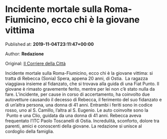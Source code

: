 
# Incidente mortale sulla Roma-Fiumicino, ecco chi è la giovane vittima

Published at: **2019-11-04T23:11:47+00:00**

Author: **Redazione**

Original: [Il Corriere della Città](https://www.ilcorrieredellacitta.com/ultime-notizie/incidente-mortale-sulla-roma-fiumicino-ecco-chi-e-la-giovane-vittima.html)

Incidente mortale sulla Roma-Fiumicino, ecco chi è la giovane vittima: si tratta di Rebecca (Sonia) Spera, appena 20 anni, di Ostia. 
La ragazza viaggiava insieme al fidanzato, che si trovava alla guida di una Fiat Punto. Il giovane è rimasto gravemente ferito, mentre per lei non c’è stato nulla da fare.
L’incidente, per cause in corso di accertamento, ha coinvolto due autovetture causando il decesso di Rebecca, il ferimento del suo fidanzato e di un’altra persona, una donna di 41 anni. Entrambi i feriti sono in codice rosso, uno al S. Camillo, l’altra al S. Eugenio.
Le auto coinvolte sono la  Punto e una Clio, guidata da una donna di 41 anni.
Rebecca aveva frequentato l’ITC Paolo Toscanelli di Ostia.
Incredulità, sconforto, dolore tra parenti, amici e conoscenti della giovane.
La redazione si unisce al cordoglio della famiglia.
